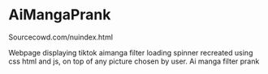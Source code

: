 # AiMangaPrank

Sourcecowd.com/nuindex.html

Webpage displaying tiktok aimanga filter loading spinner recreated using css html and js, on top of any picture chosen by user.  Ai manga filter prank

